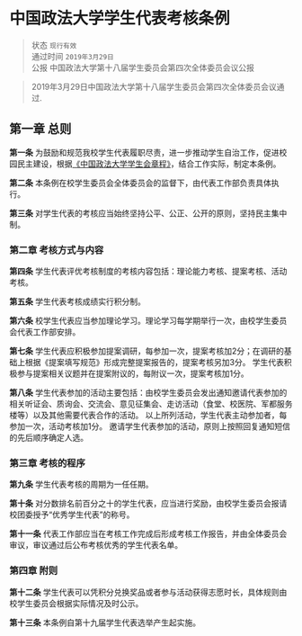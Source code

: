# 中国政法大学学生代表考核条例

> 状态 `现行有效` <br>
通过时间 `2019年3月29日` <br>
公报 中国政法大学第十八届学生委员会第四次全体委员会议公报

> 2019年3月29日中国政法大学第十八届学生委员会第四次全体委员会议通过.


## 第一章 总则

**第一条** 为鼓励和规范我校学生代表履职尽责，进一步推动学生自治工作，促进校园民主建设，根据[《中国政法大学学生会章程》](http://doc.rickylee.monster/web/#/4?page_id=22)，结合工作实际，制定本条例。

**第二条** 本条例在校学生委员会全体委员会的监督下，由代表工作部负责具体执行。

**第三条** 对学生代表的考核应当始终坚持公平、公正、公开的原则，坚持民主集中制。

### 第二章 考核方式与内容

**第四条** 学生代表评优考核制度的考核内容包括：理论能力考核、提案考核、活动考核。

**第五条** 学生代表考核成绩实行积分制。

**第六条** 校学生代表应当参加理论学习。理论学习每学期举行一次，由校学生委员会代表工作部安排。

**第七条** 学生代表应积极参加提案调研，每参加一次，提案考核加2分；在调研的基础上根据《提案填写规范》形成完整提案报告的，提案考核另加3分。 学生代表积极参与提案相关议题并在提案附议的，每附议一次，提案考核加1分。

**第八条** 学生代表参加的活动主要包括：由校学生委员会发出通知邀请代表参加的相关听证会、质询会、交流会、意见征集会、走访活动（食堂、校医院、军都服务楼等）以及其他需要代表合作的活动。 以上所列活动，学生代表主动参加者，每参加一次，活动考核加1分。 邀请学生代表参加的活动，原则上按照回复通知短信的先后顺序确定人选。

### 第三章 考核的程序

**第九条** 学生代表考核的周期为一任任期。

**第十条** 对分数排名前百分之十的学生代表，应当进行奖励，由校学生委员会报请校团委授予“优秀学生代表”的称号。

**第十一条** 代表工作部应当在考核工作完成后形成考核工作报告，并由全体委员会审议，审议通过后公布考核优秀的学生代表名单。

### 第四章 附则

**第十二条** 学生代表可以凭积分兑换奖品或者参与活动获得志愿时长，具体规则由校学生委员会根据实际情况及时公示。

**第十三条** 本条例自第十九届学生代表选举产生起实施。

